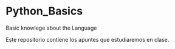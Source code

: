 # Python_Basics
Basic knowlege about the Language

Este repositorio contiene los apuntes que estudiaremos en clase.
